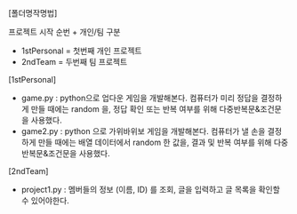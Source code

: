 [폴더명작명법]

프로젝트 시작 순번 + 개인/팀 구분
 - 1stPersonal = 첫번째 개인 프로젝트
 - 2ndTeam = 두번째 팀 프로젝트

[1stPersonal]
- game.py : python으로 업다운 게임을 개발해본다. 컴퓨터가 미리 정답을 결정하게 만들 때에는 random 을, 정답 확인 또는 반복 여부를 위해 다중반복문&조건문을 사용했다.
- game2.py : python 으로 가위바위보 게임을 개발해본다. 컴퓨터가 낼 손을 결정하게 만들 때에는 배열 데이터에서 random 한 값을, 결과 및 반복 여부를 위해 다중반복문&조건문을 사용했다.

[2ndTeam]
- project1.py : 멤버들의 정보 (이름, ID) 를 조회, 글을 입력하고 글 목록을 확인할 수 있어야한다.
